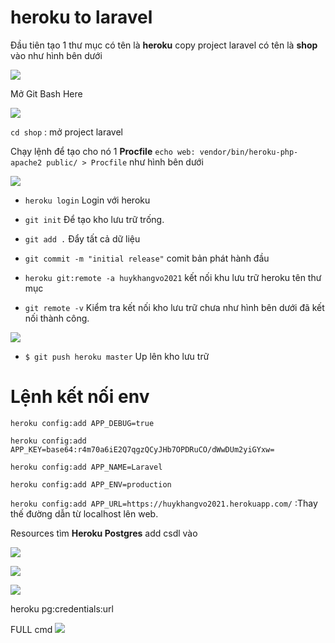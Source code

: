 # heroku to laravel
Đầu tiên tạo 1 thư mục có tên là **heroku** copy project laravel có tên là **shop** vào như hình bên dưới

![](https://i0.wp.com/s1.uphinh.org/2021/09/06/imagea093beaaf149beaf.png)

Mở Git Bash Here

![](https://i0.wp.com/s1.uphinh.org/2021/09/06/imagea6a97d492f24752e.png)

`cd shop` : mở project laravel

Chạy lệnh để tạo cho nó 1 **Procfile** `echo web: vendor/bin/heroku-php-apache2 public/ > Procfile` như hình bên dưới

![](https://i0.wp.com/s1.uphinh.org/2021/09/06/image467f87a071a47f18.png)

- `heroku login` Login với heroku

- `git init` Để tạo kho lưu trữ trống.

- `git add .` Đẩy tất cả dữ liệu

- `git commit -m "initial release"` comit bản phát hành đầu

- `heroku git:remote -a huykhangvo2021` kết nối khu lưu trữ heroku tên thư mục

- `git remote -v` Kiểm tra kết nối kho lưu trữ chưa như hình bên dưới đã kết nối thành công.

![](https://i0.wp.com/s1.uphinh.org/2021/09/06/imagea6d2e0d4838cc4d2.png)

- `$ git push heroku master` Up lên kho lưu trữ

# Lệnh kết nối env

`heroku config:add APP_DEBUG=true`

`heroku config:add APP_KEY=base64:r4m70a6iE2Q7qgzQCyJHb7OPDRuCO/dWwDUm2yiGYxw=`

`heroku config:add APP_NAME=Laravel`

`heroku config:add APP_ENV=production`

`heroku config:add APP_URL=https://huykhangvo2021.herokuapp.com/` :Thay thế đường dẫn từ localhost lên web.

Resources  tìm **Heroku Postgres**  add csdl vào

![](https://i0.wp.com/s1.uphinh.org/2021/09/06/image83672d193e6182cc.png)

![](https://i0.wp.com/s1.uphinh.org/2021/09/06/imageecbad52c70d138e6.png)

![](https://i0.wp.com/s1.uphinh.org/2021/09/06/imageb23e6a54e1e2cfb9.png)

heroku pg:credentials:url

FULL cmd ![](https://i0.wp.com/s1.uphinh.org/2021/09/06/image1528ed1bff92c99b.png)
